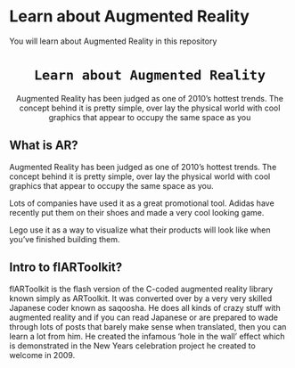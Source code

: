 # Learn about Augmented Reality


 You will learn about Augmented Reality in this repository


<h1 align="center"><code>Learn about Augmented Reality</code></h1>
<p align="center">Augmented Reality has been judged as one of 2010’s hottest trends. The concept behind it is pretty simple, over lay the physical world with cool graphics that appear to occupy the same space as you
</p>

## What is AR?
Augmented Reality has been judged as one of 2010’s hottest trends. The concept behind it is pretty simple, over lay the physical world with cool graphics that appear to occupy the same space as you.

Lots of companies have used it as a great promotional tool. Adidas have recently put them on their shoes and made a very cool looking game.

Lego use it as a way to visualize what their products will look like when you’ve finished building them.

## Intro to flARToolkit?
flARToolkit is the flash version of the C-coded augmented reality library known simply as ARToolkit. It was converted over by a very very skilled Japanese coder known as saqoosha. He does all kinds of crazy stuff with augmented reality and if you can read Japanese or are prepared to wade through lots of posts that barely make sense when translated, then you can learn a lot from him. He created the infamous ‘hole in the wall’ effect which is demonstrated in the New Years celebration project he created to welcome in 2009.
